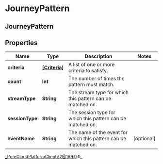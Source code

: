 # JourneyPattern

## JourneyPattern

## Properties

|Name | Type | Description | Notes|
|------------ | ------------- | ------------- | -------------|
| **criteria** | [**[Criteria]**]([Criteria]) | A list of one or more criteria to satisfy. | |
| **count** | **Int** | The number of times the pattern must match. | |
| **streamType** | **String** | The stream type for which this pattern can be matched on. | |
| **sessionType** | **String** | The session type for which this pattern can be matched on. | |
| **eventName** | **String** | The name of the event for which this pattern can be matched on. | [optional] |



_PureCloudPlatformClientV2@169.0.0_

